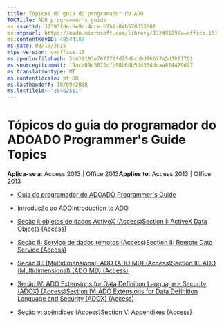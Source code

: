```yaml
---
title: Tópicos do guia do programador do ADO
TOCTitle: ADO programmer's guide
ms:assetid: 37393fde-6e9c-4cce-b7b1-84b578d3560f
ms:mtpsurl: https://msdn.microsoft.com/library/JJ249129(v=office.15)
ms:contentKeyID: 48544187
ms.date: 09/18/2015
mtps_version: v=office.15
ms.openlocfilehash: 5c439183e787772fd25d6cbbdf6677a5d38f1701
ms.sourcegitcommit: 19aca09c5812cfb98b68b5d4604dcaa814479df7
ms.translationtype: MT
ms.contentlocale: pt-BR
ms.lasthandoff: 10/09/2018
ms.locfileid: "25462511"
---
```

# <a name="ado-programmers-guide-topics"></a><span data-ttu-id="5c718-102">Tópicos do guia do programador do ADO</span><span class="sxs-lookup"><span data-stu-id="5c718-102">ADO Programmer's Guide Topics</span></span>


<span data-ttu-id="5c718-103">**Aplica-se a**: Access 2013 | Office 2013</span><span class="sxs-lookup"><span data-stu-id="5c718-103">**Applies to**: Access 2013 | Office 2013</span></span>

  - [<span data-ttu-id="5c718-104">Guia do programador do ADO</span><span class="sxs-lookup"><span data-stu-id="5c718-104">ADO Programmer's Guide</span></span>](ado-programmer-s-guide.md)

  - [<span data-ttu-id="5c718-105">Introdução ao ADO</span><span class="sxs-lookup"><span data-stu-id="5c718-105">Introduction to ADO</span></span>](introduction-to-ado.md)

  - [<span data-ttu-id="5c718-106">Seção i: objetos de dados ActiveX (Access)</span><span class="sxs-lookup"><span data-stu-id="5c718-106">Section I: ActiveX Data Objects (Access)</span></span>](section-i-activex-data-objects-access.md)

  - [<span data-ttu-id="5c718-107">Seção II: Serviço de dados remotos (Access)</span><span class="sxs-lookup"><span data-stu-id="5c718-107">Section II: Remote Data Service (Access)</span></span>](section-ii-remote-data-service-access.md)

  - [<span data-ttu-id="5c718-108">Seção III: (Multidimensional) ADO (ADO MD) (Access)</span><span class="sxs-lookup"><span data-stu-id="5c718-108">Section III: ADO (Multidimensional) (ADO MD) (Access)</span></span>](section-iii-ado-multidimensional-ado-md-access.md)

  - [<span data-ttu-id="5c718-109">Seção IV: ADO Extensions for Data Definition Language e Security (ADOX) (Access)</span><span class="sxs-lookup"><span data-stu-id="5c718-109">Section IV: ADO Extensions for Data Definition Language and Security (ADOX) (Access)</span></span>](section-iv-ado-extensions-for-data-definition-language-and-security-adox-access.md)

  - [<span data-ttu-id="5c718-110">Seção v: apêndices (Access)</span><span class="sxs-lookup"><span data-stu-id="5c718-110">Section V: Appendixes (Access)</span></span>](section-v-appendixes-access.md)

